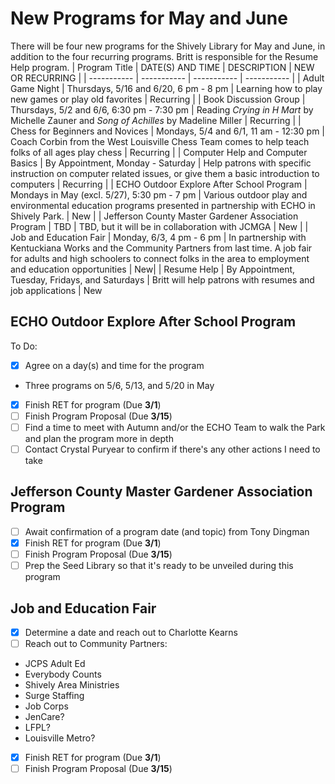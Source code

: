 # New Programs for May and June
There will be four new programs for the Shively Library for May and June, in addition to the four recurring programs. Britt is responsible for the Resume Help program.
| Program Title | DATE(S) AND TIME | DESCRIPTION | NEW OR RECURRING |
| ----------- | ----------- | ----------- | ----------- |
| Adult Game Night | Thursdays, 5/16 and 6/20, 6 pm - 8 pm | Learning how to play new games or play old favorites | Recurring |
| Book Discussion Group | Thursdays, 5/2 and 6/6, 6:30 pm - 7:30 pm | Reading *Crying in H Mart* by Michelle Zauner and *Song of Achilles* by Madeline Miller | Recurring |
| Chess for Beginners and Novices | Mondays, 5/4 and 6/1, 11 am - 12:30 pm | Coach Corbin from the West Louisville Chess Team comes to help teach folks of all ages play chess | Recurring |
| Computer Help and Computer Basics | By Appointment, Monday - Saturday | Help patrons with specific instruction on computer related issues, or give them a basic introduction to computers | Recurring |
| ECHO Outdoor Explore After School Program | Mondays in May (excl. 5/27), 5:30 pm - 7 pm | Various outdoor play and environmental education programs presented in partnership with ECHO in Shively Park. | New |
| Jefferson County Master Gardener Association Program | TBD | TBD, but it will be in collaboration with JCMGA | New | 
| Job and Education Fair | Monday, 6/3, 4 pm - 6 pm | In partnership with Kentuckiana Works and the Community Partners from last time. A job fair for adults and high schoolers to connect folks in the area to employment and education opportunities | New|
| Resume Help | By Appointment, Tuesday, Fridays, and Saturdays | Britt will help patrons with resumes and job applications | New

## ECHO Outdoor Explore After School Program
To Do:
- [x] Agree on a day(s) and time for the program
- Three programs on 5/6, 5/13, and 5/20 in May
- [x] Finish RET for program (Due **3/1**)
- [ ] Finish Program Proposal (Due **3/15**)
- [ ] Find a time to meet with Autumn and/or the ECHO
      Team to walk the Park and plan the program more
      in depth
- [ ] Contact Crystal Puryear to confirm if there's
      any other actions I need to take

## Jefferson County Master Gardener Association Program
- [ ] Await confirmation of a program date (and topic) from Tony Dingman
- [x] Finish RET for program (Due **3/1**)
- [ ] Finish Program Proposal (Due **3/15**)
- [ ] Prep the Seed Library so that it's ready to be unveiled during this program

## Job and Education Fair
- [x] Determine a date and reach out to Charlotte Kearns
- [ ] Reach out to Community Partners:
- JCPS Adult Ed
- Everybody Counts
- Shively Area Ministries
- Surge Staffing
- Job Corps
- JenCare?
- LFPL?
- Louisville Metro?
- [x] Finish RET for program (Due **3/1**)
- [ ] Finish Program Proposal (Due **3/15**)
